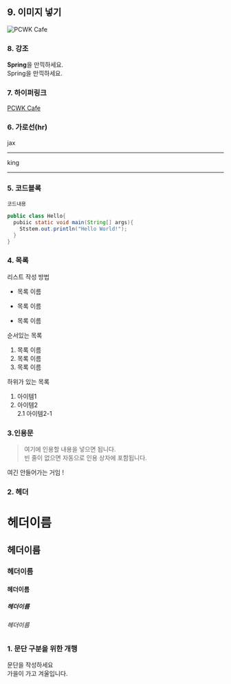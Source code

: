 ## 9. 이미지 넣기
![PCWK Cafe](http://github.com/unicorn.png,"설명문구")

### 8. 강조
**Spring**을 만끽하세요.  
Spring을 만끽하세요.

### 7. 하이퍼링크
[PCWK Cafe](https://cafe.daum.net/pcwk/,"설명문구")


### 6. 가로선(hr)

jax
***
king
***


### 5. 코드블록
``` 프로그래밍 언어
코드내용
```
```java
public class Hello{
  pubiic static void main(String[] args){
    Ststem.out.println("Hello World!");
  }
}
```



### 4. 목록
리스트 작성 방법  
* 목록 이름  
- 목록 이름
+ 목록 이름  


순서있는 목록  
1. 목록 이름
2. 목록 이름
3. 목록 이름  

하위가 있는 목록
1. 아이템1
2. 아이템2  
2.1 아이템2-1



### 3.인용문
> 여기에 인용할 내용을 넣으면 됩니다.  
빈 줄이 없으면 자동으로 인용 상자에 포함됩니다.  

여긴 안들어가는 거임 !


### 2. 헤더  
# 헤더이름
## 헤더이름
### 헤더이름
#### 헤더이름
##### 헤더이름
###### 헤더이름

### 1. 문단 구분을 위한 개행
문단을 작성하세요  
가을이 가고 겨울입니다.
